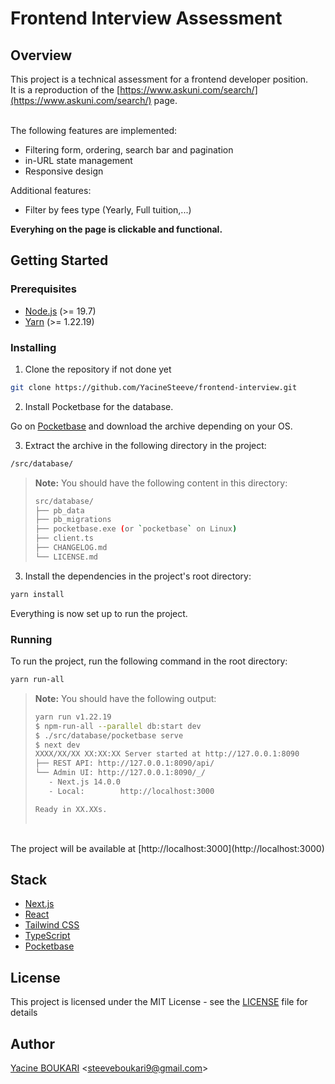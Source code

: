 # Frontend Interview Assessment

## Overview

This project is a technical assessment for a frontend developer position.
<br/>
It is a reproduction of the [https://www.askuni.com/search/](https://www.askuni.com/search/) page.

<br/>
The following features are implemented: 

- Filtering form, ordering, search bar and pagination
- in-URL state management
- Responsive design

Additional features:
- Filter by fees type (Yearly, Full tuition,...)


**Everyhing on the page is clickable and functional.**

## Getting Started

### Prerequisites

- [Node.js](https://nodejs.org/en/) (>= 19.7)
- [Yarn](https://yarnpkg.com/en/) (>= 1.22.19)

### Installing

1. Clone the repository if not done yet

```bash
git clone https://github.com/YacineSteeve/frontend-interview.git
```

2. Install Pocketbase for the database.

Go on [Pocketbase](https://pocketbase.io/docs/) and download the archive depending on your OS.

3. Extract the archive in the following directory in the project:

```bash
/src/database/
```

> 
> **Note:** You should have the following content in this directory:
> 
> ```bash
> src/database/
> ├── pb_data
> ├── pb_migrations
> ├── pocketbase.exe (or `pocketbase` on Linux)
> ├── client.ts
> ├── CHANGELOG.md
> └── LICENSE.md
> ```
> 

3. Install the dependencies in the project's root directory:

```bash
yarn install
```

Everything is now set up to run the project.

### Running

To run the project, run the following command in the root directory:

```bash
yarn run-all
```

>
> **Note:** You should have the following output:
> ```bash
> yarn run v1.22.19
> $ npm-run-all --parallel db:start dev
> $ ./src/database/pocketbase serve
> $ next dev
> XXXX/XX/XX XX:XX:XX Server started at http://127.0.0.1:8090
> ├── REST API: http://127.0.0.1:8090/api/
> └── Admin UI: http://127.0.0.1:8090/_/
>    - Next.js 14.0.0
>    - Local:        http://localhost:3000
> 
> Ready in XX.XXs.
>  

<br/>
The project will be available at [http://localhost:3000](http://localhost:3000)

## Stack

- [Next.js](https://nextjs.org/)
- [React](https://reactjs.org/)
- [Tailwind CSS](https://tailwindcss.com/)
- [TypeScript](https://www.typescriptlang.org/)
- [Pocketbase](https://pocketbase.io/)

## License

This project is licensed under the MIT License - see the [LICENSE](https://github.com/YacineSteeve/frontend-interview/blob/main/LICENSE) file for details

## Author

[Yacine BOUKARI](https://github.com/YacineSteeve) <<a href="mailto:steeveboukari9@gmail.com">steeveboukari9@gmail.com</a>>
